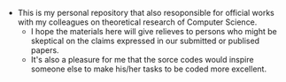 - This is my personal repository that also resoponsible for official works with my colleagues on theoretical research of Computer Science. 
  - I hope the materials here will give relieves to persons who might be skeptical on the claims expressed in our submitted or publised papers.
  - It's also a pleasure for me that the sorce codes would inspire someone else to make his/her tasks to be coded more excellent.  

<!---
ubeito/ubeito is a ✨ special ✨ repository because its `README.md` (this file) appears on your GitHub profile.
You can click the Preview link to take a look at your changes.
--->
